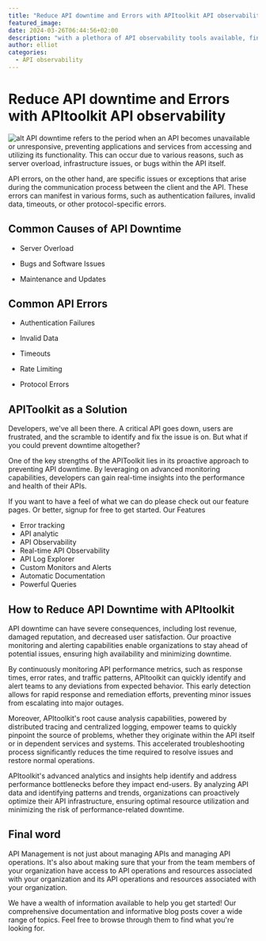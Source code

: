 ```yaml
---
title: "Reduce API downtime and Errors with APItoolkit API observability"
featured_image:
date: 2024-03-26T06:44:56+02:00
description: "with a plethora of API observability tools available, finding the right one can feel like navigating a labyrinth."
author: elliot
categories:
  - API observability
---
```


# Reduce API downtime and Errors with APItoolkit API observability

![alt](./api-downtime.avif)
API downtime refers to the period when an API becomes unavailable or unresponsive, preventing applications and services from accessing and utilizing its functionality. This can occur due to various reasons, such as server overload, infrastructure issues, or bugs within the API itself.

API errors, on the other hand, are specific issues or exceptions that arise during the communication process between the client and the API. These errors can manifest in various forms, such as authentication failures, invalid data, timeouts, or other protocol-specific errors.

## Common Causes of API Downtime

- Server Overload

- Bugs and Software Issues

- Maintenance and Updates

## Common API Errors

- Authentication Failures

- Invalid Data

- Timeouts

- Rate Limiting

- Protocol Errors

## APIToolkit as a Solution

Developers, we've all been there. A critical API goes down, users are frustrated, and the scramble to identify and fix the issue is on. But what if you could prevent downtime altogether?

One of the key strengths of the APIToolkit lies in its proactive approach to preventing API downtime. By leveraging on advanced monitoring capabilities, developers can gain real-time insights into the performance and health of their APIs.

If you want to have a feel of what we can do please check out our feature pages. Or better, signup for free to get started.
Our Features

- Error tracking
- API analytic
- API Observability
- Real-time API Observability
- API Log Explorer
- Custom Monitors and Alerts
- Automatic Documentation
- Powerful Queries

## How to Reduce API Downtime with APItoolkit

API downtime can have severe consequences, including lost revenue, damaged reputation, and decreased user satisfaction. Our proactive monitoring and alerting capabilities enable organizations to stay ahead of potential issues, ensuring high availability and minimizing downtime.

By continuously monitoring API performance metrics, such as response times, error rates, and traffic patterns, APItoolkit can quickly identify and alert teams to any deviations from expected behavior. This early detection allows for rapid response and remediation efforts, preventing minor issues from escalating into major outages.

Moreover, APItoolkit's root cause analysis capabilities, powered by distributed tracing and centralized logging, empower teams to quickly pinpoint the source of problems, whether they originate within the API itself or in dependent services and systems. This accelerated troubleshooting process significantly reduces the time required to resolve issues and restore normal operations.

APItoolkit's advanced analytics and insights help identify and address performance bottlenecks before they impact end-users. By analyzing API data and identifying patterns and trends, organizations can proactively optimize their API infrastructure, ensuring optimal resource utilization and minimizing the risk of performance-related downtime.

## Final word

API Management is not just about managing APIs and managing API operations. It's also about making sure that your from the team members of your organization have access to API operations and resources associated with your organization and its API operations and resources associated with your organization.

We have a wealth of information available to help you get started! Our comprehensive documentation and informative blog posts cover a wide range of topics. Feel free to browse through them to find what you're looking for.
